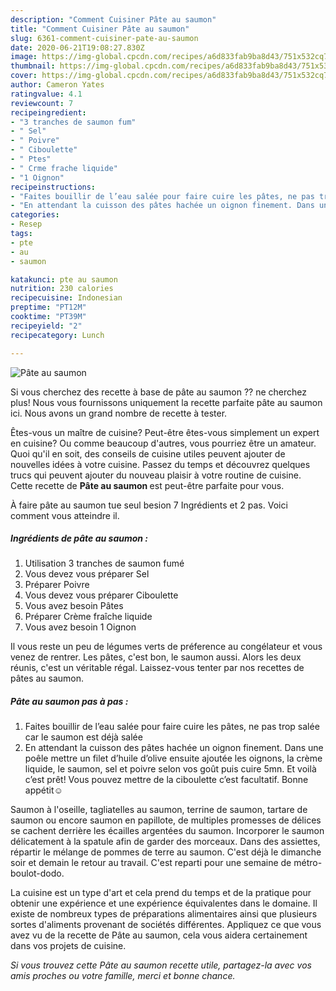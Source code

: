 ```yaml
---
description: "Comment Cuisiner Pâte au saumon"
title: "Comment Cuisiner Pâte au saumon"
slug: 6361-comment-cuisiner-pate-au-saumon
date: 2020-06-21T19:08:27.830Z
image: https://img-global.cpcdn.com/recipes/a6d833fab9ba8d43/751x532cq70/pate-au-saumon-photo-principale-de-la-recette.jpg
thumbnail: https://img-global.cpcdn.com/recipes/a6d833fab9ba8d43/751x532cq70/pate-au-saumon-photo-principale-de-la-recette.jpg
cover: https://img-global.cpcdn.com/recipes/a6d833fab9ba8d43/751x532cq70/pate-au-saumon-photo-principale-de-la-recette.jpg
author: Cameron Yates
ratingvalue: 4.1
reviewcount: 7
recipeingredient:
- "3 tranches de saumon fum"
- " Sel"
- " Poivre"
- " Ciboulette"
- " Ptes"
- " Crme frache liquide"
- "1 Oignon"
recipeinstructions:
- "Faites bouillir de l’eau salée pour faire cuire les pâtes, ne pas trop salée car le saumon est déjà salée"
- "En attendant la cuisson des pâtes hachée un oignon finement. Dans une poêle mettre un filet d’huile d’olive ensuite ajoutée les oignons, la crème liquide, le saumon, sel et poivre selon vos goût puis cuire 5mn. Et voilà c’est prêt! Vous pouvez mettre de la ciboulette c’est facultatif. Bonne appétit☺️"
categories:
- Resep
tags:
- pte
- au
- saumon

katakunci: pte au saumon 
nutrition: 230 calories
recipecuisine: Indonesian
preptime: "PT12M"
cooktime: "PT39M"
recipeyield: "2"
recipecategory: Lunch

---
```



![Pâte au saumon](https://img-global.cpcdn.com/recipes/a6d833fab9ba8d43/751x532cq70/pate-au-saumon-photo-principale-de-la-recette.jpg)

Si vous cherchez des recette à base de pâte au saumon ?? ne cherchez plus! Nous vous fournissons uniquement la recette parfaite pâte au saumon ici. Nous avons un grand nombre de recette à tester.

Êtes-vous un maître de cuisine? Peut-être êtes-vous simplement un expert en cuisine? Ou comme beaucoup d'autres, vous pourriez être un amateur. Quoi qu'il en soit, des conseils de cuisine utiles peuvent ajouter de nouvelles idées à votre cuisine. Passez du temps et découvrez quelques trucs qui peuvent ajouter du nouveau plaisir à votre routine de cuisine. Cette recette de <strong> Pâte au saumon </strong> est peut-être parfaite pour vous.

<!--inarticleads1-->

À faire pâte au saumon tue seul besion 7 Ingrédients et 2 pas. Voici comment vous atteindre il.

##### Ingrédients de pâte au saumon :

1. Utilisation 3 tranches de saumon fumé
1. Vous devez vous préparer  Sel
1. Préparer  Poivre
1. Vous devez vous préparer  Ciboulette
1. Vous avez besoin  Pâtes
1. Préparer  Crème fraîche liquide
1. Vous avez besoin 1 Oignon


Il vous reste un peu de légumes verts de préference au congélateur et vous venez de rentrer. Les pâtes, c&#39;est bon, le saumon aussi. Alors les deux réunis, c&#39;est un véritable régal. Laissez-vous tenter par nos recettes de pâtes au saumon. 

<!--inarticleads2-->

##### Pâte au saumon pas à pas :

1. Faites bouillir de l’eau salée pour faire cuire les pâtes, ne pas trop salée car le saumon est déjà salée
1. En attendant la cuisson des pâtes hachée un oignon finement. Dans une poêle mettre un filet d’huile d’olive ensuite ajoutée les oignons, la crème liquide, le saumon, sel et poivre selon vos goût puis cuire 5mn. Et voilà c’est prêt! Vous pouvez mettre de la ciboulette c’est facultatif. Bonne appétit☺️


Saumon à l&#39;oseille, tagliatelles au saumon, terrine de saumon, tartare de saumon ou encore saumon en papillote, de multiples promesses de délices se cachent derrière les écailles argentées du saumon. Incorporer le saumon délicatement à la spatule afin de garder des morceaux. Dans des assiettes, répartir le mélange de pommes de terre au saumon. C&#39;est déjà le dimanche soir et demain le retour au travail. C&#39;est reparti pour une semaine de métro-boulot-dodo. 

<!--inarticleads1-->

<p>
La cuisine est un type d'art et cela prend du temps et de la pratique pour obtenir une expérience et une expérience équivalentes dans le domaine. Il existe de nombreux types de préparations alimentaires ainsi que plusieurs sortes d'aliments provenant de sociétés différentes. Appliquez ce que vous avez vu de la recette de Pâte au saumon, cela vous aidera certainement dans vos projets de cuisine.
</p>

<p>
<i>Si vous trouvez cette Pâte au saumon recette utile, partagez-la avec vos amis proches ou votre famille, merci et bonne chance.</i>
</p>
